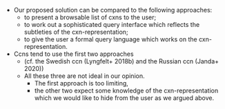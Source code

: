 * Our proposed solution can be compared to the following approaches:
  * to present a browsable list of cxns to the user;
  * to work out a sophisticated query interface
    which reflects the subtleties of the cxn-representation;
  * to give the user a formal query language
    which works on the cxn-representation.
* Ccns tend to use the first two approaches
  * (cf. the Swedish ccn (Lyngfelt+ 2018b) and the Russian ccn (Janda+ 2020))
  * All these three are not ideal in our opinion.
    * The first approach is too limiting,
    * the other two expect some knowledge of the cxn-representation
      which we would like to hide from the user as we argued above.
